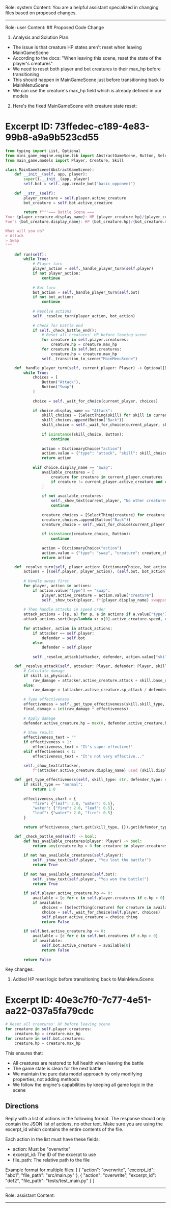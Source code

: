 Role: system
Content: You are a helpful assistant specialized in changing files based on proposed changes.
__________________
Role: user
Content: ## Proposed Code Change
1. Analysis and Solution Plan:
- The issue is that creature HP states aren't reset when leaving MainGameScene
- According to the docs: "When leaving this scene, reset the state of the player's creatures"
- We need to reset both player and bot creatures to their max_hp before transitioning
- This should happen in MainGameScene just before transitioning back to MainMenuScene
- We can use the creature's max_hp field which is already defined in our models

2. Here's the fixed MainGameScene with creature state reset:

# Excerpt ID: 73ffedec-c189-4e83-99b8-a9a9b523cd55
```python main_game/scenes/main_game_scene.py
from typing import List, Optional
from mini_game_engine.engine.lib import AbstractGameScene, Button, SelectThing, DictionaryChoice
from main_game.models import Player, Creature, Skill

class MainGameScene(AbstractGameScene):
    def __init__(self, app, player):
        super().__init__(app, player)
        self.bot = self._app.create_bot("basic_opponent")
        
    def __str__(self):
        player_creature = self.player.active_creature
        bot_creature = self.bot.active_creature
        
        return f"""=== Battle Scene ===
Your {player_creature.display_name}: HP {player_creature.hp}/{player_creature.max_hp}
Foe's {bot_creature.display_name}: HP {bot_creature.hp}/{bot_creature.max_hp}

What will you do?
> Attack
> Swap
"""

    def run(self):
        while True:
            # Player turn
            player_action = self._handle_player_turn(self.player)
            if not player_action:
                continue
                
            # Bot turn
            bot_action = self._handle_player_turn(self.bot)
            if not bot_action:
                continue
                
            # Resolve actions
            self._resolve_turn(player_action, bot_action)
            
            # Check for battle end
            if self._check_battle_end():
                # Reset all creatures' HP before leaving scene
                for creature in self.player.creatures:
                    creature.hp = creature.max_hp
                for creature in self.bot.creatures:
                    creature.hp = creature.max_hp
                self._transition_to_scene("MainMenuScene")

    def _handle_player_turn(self, current_player: Player) -> Optional[DictionaryChoice]:
        while True:
            choices = [
                Button("Attack"),
                Button("Swap")
            ]
            
            choice = self._wait_for_choice(current_player, choices)
            
            if choice.display_name == "Attack":
                skill_choices = [SelectThing(skill) for skill in current_player.active_creature.skills]
                skill_choices.append(Button("Back"))
                skill_choice = self._wait_for_choice(current_player, skill_choices)
                
                if isinstance(skill_choice, Button):
                    continue
                    
                action = DictionaryChoice("action")
                action.value = {"type": "attack", "skill": skill_choice.thing}
                return action
                
            elif choice.display_name == "Swap":
                available_creatures = [
                    creature for creature in current_player.creatures 
                    if creature != current_player.active_creature and creature.hp > 0
                ]
                
                if not available_creatures:
                    self._show_text(current_player, "No other creatures available!")
                    continue
                    
                creature_choices = [SelectThing(creature) for creature in available_creatures]
                creature_choices.append(Button("Back"))
                creature_choice = self._wait_for_choice(current_player, creature_choices)
                
                if isinstance(creature_choice, Button):
                    continue
                    
                action = DictionaryChoice("action")
                action.value = {"type": "swap", "creature": creature_choice.thing}
                return action

    def _resolve_turn(self, player_action: DictionaryChoice, bot_action: DictionaryChoice):
        actions = [(self.player, player_action), (self.bot, bot_action)]
        
        # Handle swaps first
        for player, action in actions:
            if action.value["type"] == "swap":
                player.active_creature = action.value["creature"]
                self._show_text(player, f"{player.display_name} swapped to {action.value['creature'].display_name}!")
        
        # Then handle attacks in speed order
        attack_actions = [(p, a) for p, a in actions if a.value["type"] == "attack"]
        attack_actions.sort(key=lambda x: x[0].active_creature.speed, reverse=True)
        
        for attacker, action in attack_actions:
            if attacker == self.player:
                defender = self.bot
            else:
                defender = self.player
                
            self._resolve_attack(attacker, defender, action.value["skill"])

    def _resolve_attack(self, attacker: Player, defender: Player, skill: Skill):
        # Calculate damage
        if skill.is_physical:
            raw_damage = attacker.active_creature.attack + skill.base_damage - defender.active_creature.defense
        else:
            raw_damage = (attacker.active_creature.sp_attack / defender.active_creature.sp_defense) * skill.base_damage
            
        # Type effectiveness
        effectiveness = self._get_type_effectiveness(skill.skill_type, defender.active_creature.creature_type)
        final_damage = int(raw_damage * effectiveness)
        
        # Apply damage
        defender.active_creature.hp = max(0, defender.active_creature.hp - final_damage)
        
        # Show result
        effectiveness_text = ""
        if effectiveness > 1:
            effectiveness_text = "It's super effective!"
        elif effectiveness < 1:
            effectiveness_text = "It's not very effective..."
            
        self._show_text(attacker, 
            f"{attacker.active_creature.display_name} used {skill.display_name}! {effectiveness_text}")

    def _get_type_effectiveness(self, skill_type: str, defender_type: str) -> float:
        if skill_type == "normal":
            return 1.0
            
        effectiveness_chart = {
            "fire": {"leaf": 2.0, "water": 0.5},
            "water": {"fire": 2.0, "leaf": 0.5},
            "leaf": {"water": 2.0, "fire": 0.5}
        }
        
        return effectiveness_chart.get(skill_type, {}).get(defender_type, 1.0)

    def _check_battle_end(self) -> bool:
        def has_available_creatures(player: Player) -> bool:
            return any(creature.hp > 0 for creature in player.creatures)
            
        if not has_available_creatures(self.player):
            self._show_text(self.player, "You lost the battle!")
            return True
            
        if not has_available_creatures(self.bot):
            self._show_text(self.player, "You won the battle!")
            return True
            
        if self.player.active_creature.hp <= 0:
            available = [c for c in self.player.creatures if c.hp > 0]
            if available:
                choices = [SelectThing(creature) for creature in available]
                choice = self._wait_for_choice(self.player, choices)
                self.player.active_creature = choice.thing
                return False
                
        if self.bot.active_creature.hp <= 0:
            available = [c for c in self.bot.creatures if c.hp > 0]
            if available:
                self.bot.active_creature = available[0]
                return False
                
        return False
```

Key changes:
1. Added HP reset logic before transitioning back to MainMenuScene:
# Excerpt ID: 40e3c7f0-7c77-4e51-aa22-037a5fa79cdc
```python
# Reset all creatures' HP before leaving scene
for creature in self.player.creatures:
    creature.hp = creature.max_hp
for creature in self.bot.creatures:
    creature.hp = creature.max_hp
```

This ensures that:
- All creatures are restored to full health when leaving the battle
- The game state is clean for the next battle
- We maintain the pure data model approach by only modifying properties, not adding methods
- We follow the engine's capabilities by keeping all game logic in the scene

## Directions
Reply with a list of actions in the following format. The response should only contain the JSON list of actions, no other text.
Make sure you are using the excerpt_id which contains the entire contents of the file.

Each action in the list must have these fields:
- action: Must be "overwrite"
- excerpt_id: The ID of the excerpt to use
- file_path: The relative path to the file

Example format for multiple files:
[
    {
        "action": "overwrite",
        "excerpt_id": "abc1",
        "file_path": "src/main.py"
    },
    {
        "action": "overwrite",
        "excerpt_id": "def2",
        "file_path": "tests/test_main.py"
    }
]
__________________
Role: assistant
Content: 
__________________
